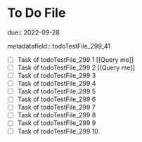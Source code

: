 # To Do File

due:: 2022-09-28

metadatafield:: todoTestFile_299_41

- [ ] Task of todoTestFile_299 1 [[Query me]]
- [ ] Task of todoTestFile_299 2 [[Query me]]
- [ ] Task of todoTestFile_299 3
- [ ] Task of todoTestFile_299 4
- [ ] Task of todoTestFile_299 5
- [ ] Task of todoTestFile_299 6
- [ ] Task of todoTestFile_299 7
- [ ] Task of todoTestFile_299 8
- [ ] Task of todoTestFile_299 9
- [ ] Task of todoTestFile_299 10